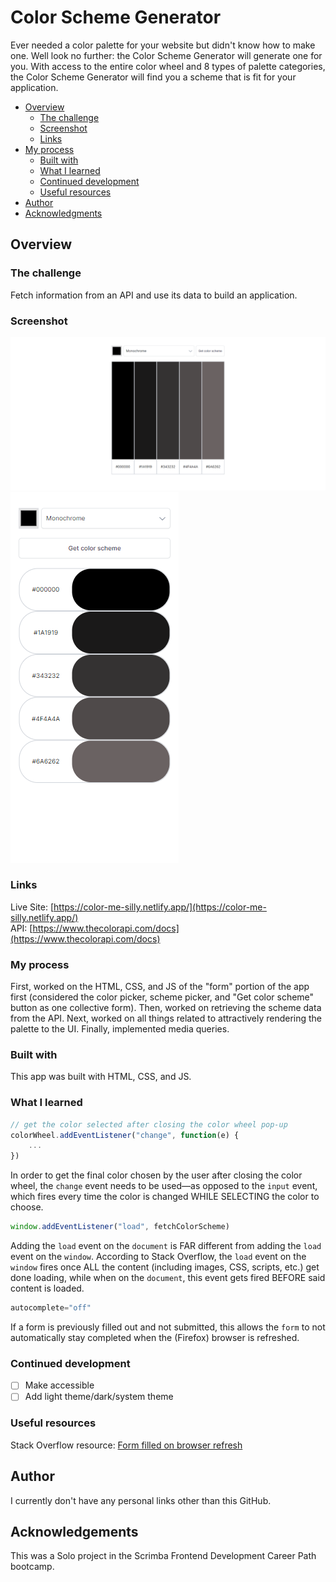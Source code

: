# Color Scheme Generator

Ever needed a color palette for your website but didn't know how to make one. Well look no further: the Color Scheme Generator will generate one for you. With access to the entire color wheel and 8 types of palette categories, the Color Scheme Generator will find you a scheme that is fit for your application.

- [Overview](#overview)
  - [The challenge](#the-challenge)
  - [Screenshot](#screenshot)
  - [Links](#links)
- [My process](#my-process)
  - [Built with](#built-with)
  - [What I learned](#what-i-learned)
  - [Continued development](#continued-development)
  - [Useful resources](#useful-resources)
- [Author](#author)
- [Acknowledgments](#acknowledgments)

## Overview

### The challenge
Fetch information from an API and use its data to build an application.

### Screenshot

![visual of the app in Desktop View](assets/snapshots/desktop-view.png) 
![visual of the app in Mobile View](assets/snapshots/mobile-view.png)

### Links

Live Site: [https://color-me-silly.netlify.app/](https://color-me-silly.netlify.app/)<br>
API: [https://www.thecolorapi.com/docs](https://www.thecolorapi.com/docs)

### My process
First, worked on the HTML, CSS, and JS of the "form" portion of the app first (considered the color picker, scheme picker, and "Get color scheme" button as one collective form). Then, worked on retrieving the scheme data from the API. Next, worked on all things related to attractively rendering the palette to the UI. Finally, implemented media queries.

### Built with

This app was built with HTML, CSS, and JS.

### What I learned

``` javascript
// get the color selected after closing the color wheel pop-up
colorWheel.addEventListener("change", function(e) {
    ...
})
```
In order to get the final color chosen by the user after closing the color wheel, the `change` event needs to be used—as opposed to the `input` event, which fires every time the color is changed WHILE SELECTING the color to choose.

```javascript
window.addEventListener("load", fetchColorScheme)
```
Adding the `load` event on the `document` is FAR different from adding the `load` event on the `window`. According to Stack Overflow, the `load` event on the `window` fires once ALL the content (including images, CSS, scripts, etc.) get done loading, while when on the `document`, this event gets fired BEFORE said content is loaded.

```javascript
autocomplete="off"
```
If a form is previously filled out and not submitted, this allows the `form` to not automatically stay completed when the (Firefox) browser is refreshed.

### Continued development

- [ ] Make accessible
- [ ] Add light theme/dark/system theme

### Useful resources

Stack Overflow resource: [Form filled on browser refresh](https://stackoverflow.com/questions/7377301/firefox-keeps-form-data-on-reload)


## Author

I currently don't have any personal links other than this GitHub.

## Acknowledgements

This was a Solo project in the Scrimba Frontend Development Career Path bootcamp.